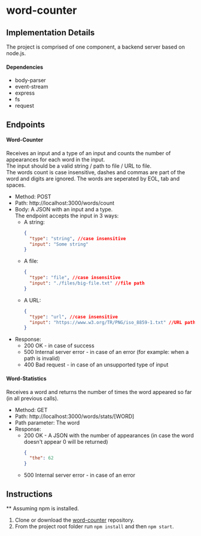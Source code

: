 # word-counter

## Implementation Details
The project is comprised of one component, a backend server based on node.js.

#### Dependencies
* body-parser
* event-stream
* express
* fs
* request

## Endpoints
#### Word-Counter
Receives an input and a type of an input and counts the number of appearances for each word in the input.  
The input should be a valid string / path to file / URL to file.  
The words count is case insensitive, dashes and commas are part of the word and digits are ignored.
The words are seperated by EOL, tab and spaces.

* Method: POST
* Path: http://localhost:3000/words/count
* Body: A JSON with an input and a type.  
The endpoint accepts the input in 3 ways:
    - A string:
        ```json
        {
          "type": "string", //case insensitive
          "input": "Some string"
        }
        ```
    - A file:
        ```json
        {
          "type": "file", //case insensitive
          "input": "./files/big-file.txt" //file path
        }
        ```
    - A URL:
        ```json
        {
          "type": "url", //case insensitive
          "input": "https://www.w3.org/TR/PNG/iso_8859-1.txt" //URL path
        }
        ```
* Response:
    - 200 OK - in case of success
    - 500 Internal server error - in case of an error (for example: when a path is invalid)
    - 400 Bad request - in case of an unsupported type of input

#### Word-Statistics
Receives a word and returns the number of times the word appeared so far (in all previous calls).

* Method: GET
* Path: http://localhost:3000/words/stats/[WORD]
* Path parameter: The word 
* Response:
    - 200 OK - A JSON with the number of appearances (in case the word doesn't appear 0 will be returned)
        ```json
        {
          "the": 62
        }
        ```
    - 500 Internal server error - in case of an error
    
## Instructions
** Assuming npm is installed.

1. Clone or download the [word-counter](https://github.com/lior2803/word-counter) repository.
2. From the project root folder run `npm install` and then `npm start`.
